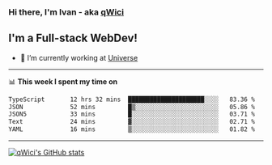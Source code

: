 ### Hi there, I'm Ivan - aka [qWici][website]

## I'm a Full-stack WebDev!
- 🔭 I’m currently working at [Universe][universe]

---

📊 **This week I spent my time on**
<!--START_SECTION:waka-->

```txt
TypeScript       12 hrs 32 mins  █████████████████████░░░░   83.36 %
JSON             52 mins         █▒░░░░░░░░░░░░░░░░░░░░░░░   05.86 %
JSON5            33 mins         █░░░░░░░░░░░░░░░░░░░░░░░░   03.71 %
Text             24 mins         ▓░░░░░░░░░░░░░░░░░░░░░░░░   02.71 %
YAML             16 mins         ▒░░░░░░░░░░░░░░░░░░░░░░░░   01.82 %
```

<!--END_SECTION:waka-->

---

[![qWici's GitHub stats](https://github-readme-stats.vercel.app/api?username=qWici)](https://github.com/qWici/github-readme-stats)

[website]: https://devkucher.com
[twitter]: https://twitter.com/KucherDev
[linkedin]: https://www.linkedin.com/in/ivankucher
[universe]: https://universeapps.limited
